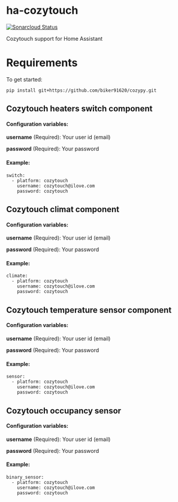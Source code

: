 # ha-cozytouch
[![Sonarcloud Status](https://sonarcloud.io/api/project_badges/measure?project=biker91620_ha-cozytouch&metric=alert_status)](https://sonarcloud.io/dashboard?id=biker91620_ha-cozytouch)

Cozytouch support for Home Assistant

# Requirements
To get started:

    pip install git+https://github.com/biker91620/cozypy.git


## Cozytouch heaters switch component
#### Configuration variables:
**username** (Required):  Your user id (email)

**password** (Required): Your password

#### Example:
```
switch:
  - platform: cozytouch
    username: cozytouch@ilove.com
    password: cozytouch
```

## Cozytouch climat component
#### Configuration variables:
**username** (Required):  Your user id (email)

**password** (Required): Your password

#### Example:
```
climate:
  - platform: cozytouch
    username: cozytouch@ilove.com
    password: cozytouch
```


## Cozytouch temperature sensor component
#### Configuration variables:
**username** (Required):  Your user id (email)

**password** (Required): Your password

#### Example:
```
sensor:
  - platform: cozytouch
    username: cozytouch@ilove.com
    password: cozytouch
```


## Cozytouch occupancy sensor
#### Configuration variables:
**username** (Required):  Your user id (email)

**password** (Required): Your password

#### Example:
```
binary_sensor:
  - platform: cozytouch
    username: cozytouch@ilove.com
    password: cozytouch
```

